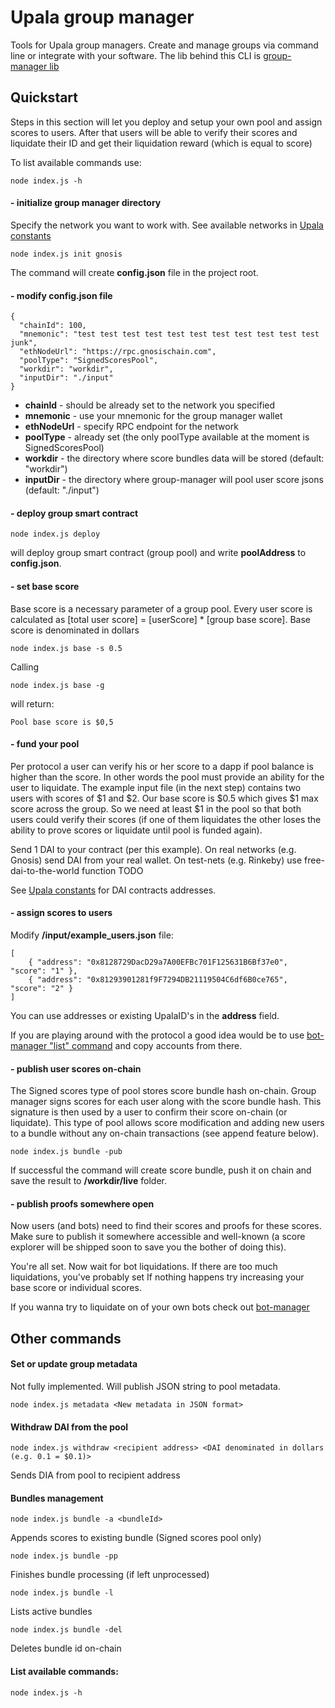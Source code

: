# Upala group manager

Tools for Upala group managers. Create and manage groups via command line or integrate with your software. The lib behind this CLI is [group-manager lib](https://github.com/upala-digital-identity/group-manager)

## Quickstart

Steps in this section will let you deploy and setup your own pool and assign scores to users. After that users will be able to verify their scores and liquidate their ID and get their liquidation reward (which is equal to score)

To list available commands use:

    node index.js -h

#### - initialize group manager directory

Specify the network you want to work with. See available networks in [Upala constants](https://github.com/upala-digital-identity/constants)

    node index.js init gnosis

The command will create **config.json** file in the project root.


#### - modify config.json file

    {
      "chainId": 100,
      "mnemonic": "test test test test test test test test test test test junk",
      "ethNodeUrl": "https://rpc.gnosischain.com",
      "poolType": "SignedScoresPool",
      "workdir": "workdir",
      "inputDir": "./input"
    }

- **chainId** - should be already set to the network you specified
- **mnemonic** - use your mnemonic for the group manager wallet
- **ethNodeUrl** - specify RPC endpoint for the network
- **poolType** - already set (the only poolType available at the moment is SignedScoresPool)
- **workdir** - the directory where score bundles data will be stored (default: "workdir")
- **inputDir** - the directory where group-manager will pool user score jsons (default: "./input") 

#### - deploy group smart contract

    node index.js deploy

will deploy group smart contract (group pool) and write **poolAddress** to **config.json**.


#### - set base score

Base score is a necessary parameter of a group pool. Every user score is calculated as [total user score] = [userScore] * [group base score]. Base score is denominated in dollars

    node index.js base -s 0.5

Calling 
    
    node index.js base -g

will return:
    
    Pool base score is $0,5

#### - fund your pool

Per protocol a user can verify his or her score to a dapp if pool balance is higher than the score. In other words the pool must provide an ability for the user to liquidate. The example input file (in the next step) contains two users with scores of $1 and $2. Our base score is $0.5 which gives $1 max score across the group. So we need at least $1 in the pool so that both users could verify their scores (if one of them liquidates the other loses the ability to prove scores or liquidate until pool is funded again).

Send 1 DAI to your contract (per this example). On real networks (e.g. Gnosis) send DAI from your real wallet. On test-nets (e.g. Rinkeby) use free-dai-to-the-world function TODO

See [Upala constants](https://github.com/upala-digital-identity/constants) for DAI contracts addresses.

#### - assign scores to users

Modify **/input/example_users.json** file:

    [
        { "address": "0x8128729DacD29a7A00EFBc701F125631B6Bf37e0", "score": "1" },
        { "address": "0x81293901281f9F7294DB21119504C6df6B0ce765", "score": "2" }
    ]

You can use addresses or existing UpalaID's in the **address** field.

If you are playing around with the protocol a good idea would be to use [bot-manager "list" command](https://github.com/upala-digital-identity/bot-manager-cli) and copy accounts from there.

#### - publish user scores on-chain

The Signed scores type of pool stores score bundle hash on-chain. Group manager signs scores for each user along with the score bundle hash. This signature is then used by a user to confirm their score on-chain (or liquidate). This type of pool allows score modification and adding new users to a bundle without any on-chain transactions (see append feature below).


    node index.js bundle -pub

If successful the command will create score bundle, push it on chain and save the result to **/workdir/live** folder.

#### - publish proofs somewhere open

Now users (and bots) need to find their scores and proofs for these scores. Make sure to publish it somewhere accessible and well-known (a score explorer will be shipped soon to save you the bother of doing this).

You're all set. Now wait for bot liquidations. If there are too much liquidations, you've probably set If nothing happens try increasing your base score or individual scores. 

If you wanna try to liquidate on of your own bots check out [bot-manager](https://github.com/upala-digital-identity/bot-manager-cli)

## Other commands

#### Set or update group metadata

Not fully implemented. Will publish JSON string to pool metadata. 

    node index.js metadata <New metadata in JSON format>

#### Withdraw DAI from the pool

    node index.js withdraw <recipient address> <DAI denominated in dollars (e.g. 0.1 = $0.1)>

Sends DIA from pool to recipient address

#### Bundles management

    node index.js bundle -a <bundleId>

Appends scores to existing bundle (Signed scores pool only)

    node index.js bundle -pp

Finishes bundle processing (if left unprocessed)

    node index.js bundle -l

Lists active bundles

    node index.js bundle -del

Deletes bundle id on-chain

#### List available commands:

    node index.js -h

